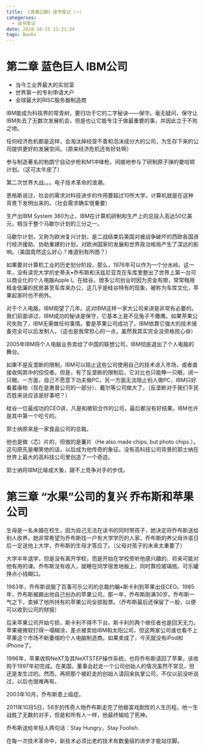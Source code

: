 ```yaml
---
title: 《浪潮之巅》读书笔记（一）
categories:
  - 读书笔记
date: 2018-10-15 11:31:24
tags: Books
---
```


# 第二章 蓝色巨人 IBM公司

- 当今工业界最大的实验室
- 世界第一的专利申请大户
- 全球最大的RISC服务器制造商

IBM能成为科技界的常青树，要归功于它的二字秘诀——保守。毫无疑问，保守让IBM失去了无数次发展机会，但是也让它能专注于做最重要的事，并因此立于不败之地。

任何经济危机都是这样，会淘汰掉经营不善和泡沫成分大的公司，为生存下来的公司提供更好的发展空间。（原来经济危机还有好处啊）

参与制造著名的勃朗宁自动步枪和M1冲锋枪，间接地参与了研制原子弹的曼哈顿计划。（这可太牛皮了）

第二次世界大战。。。电子技术革命的浪潮。

恩格斯说过，社会的需求对科技进步的作用要超过10所大学。计算机就是在这种背景下发明出来的。（社会需求确实很重要）

生产出IBM System 360为止，IBM在计算机研制和生产上的总投入高达50亿美元，相当于整个马歇尔计划的三分之一。

马歇尔计划，又称为欧洲复兴计划，是二战结束后美国对被战争破坏的西欧各国进行经济援助、协助重建的计划，对欧洲国家的发展和世界政治格局产生了深远的影响。（美国竟然这么好心？难道别有所图？）

如果要对计算机工业的历史划分阶段，那么，1976年可以作为一个分水岭。这一年，没有读完大学的史蒂夫•乔布斯和沃兹尼亚克在车库里整出了世界上第一台可以商业化的个人电脑Apple I。在硅谷，很多公司创业时因为资金有限，常常租用租金低廉的民房甚至车库来办公，这几乎是硅谷特有的现象，被称为车库文化，苹果起家时也不例外。

对于个人电脑，IBM观望了几年。这对IBM这样一家大公司来讲是非常有必要的。我们前面讲过，IBM成功的秘诀是保守，它基本上是不见兔子不撒鹰。如果苹果公司失败了，IBM无需做任何事情。要是苹果公司成功了，IBM依靠它强大的技术储备完全可以后发制人。（这也是我常担心的一点，虽然我其实完全没资格担心😅）

2005年IBM将个人电脑业务卖给了中国的联想公司，IBM彻底退出了个人电脑的舞台。

如果不是反垄断的限制，IBM可以阻止这些公司使用自己的技术进入市场，或者直接收购其中的佼佼者。但是，有了反垄断的限制后，它对比也只能睁一只眼，闭一只眼。一方面，自己不愿意下功夫做PC，另一方面无法阻止别人做PC，IBM只好看着康柏（现在是惠普公司的一部分）、戴尔等公司做大了。（反垄断对于我们平民百姓来说应该是好事吧？）

硅谷一位最成功的CEO讲，凡是和微软合作的公司，最后都没有好结果。IBM也许是其中第一个吃亏的。

郭士纳原来是一家食品公司的总裁。

他也是做（芯）片的，但做的是薯片（He also made chips, but photo chips.）。这句原先是嘲笑他的话，以后成为他传奇的象征。没有高科技公司背景的郭士纳在世界上最大的高科技公司里创造了一个奇迹。

郭士纳将IBM比喻成大象，跟不上竞争对手的步伐。

# 第三章 “水果”公司的复兴 乔布斯和苹果公司

生母是一名未婚在校生，因为自己无法在读书的同时带孩子，她决定将乔布斯送给别人收养。她非常希望为乔布斯找一户有大学学历的人家。乔布斯的养父母许诺日后一定送他上大学，乔布斯的生母才答应了。（父母对孩子的未来太重要了）

大学半年退学，但是没有离开学校，而是开始在学校旁听他感兴趣的、将来可能对他有用的课。乔布斯没有收入，就睡在同学宿舍地板上，同时靠捡玻璃瓶、可乐罐挣点小钱糊口。

1983年，乔布斯说服了百事可乐公司的总裁约翰•斯卡利到苹果出任CEO。1985年，乔布斯被踢出他自己创办的苹果公司，那一年，乔布斯刚满30岁。乔布斯一气之下，卖掉了他所持有的苹果公司全部股票。（乔布斯最后还保留了一股，以便可以收到公司的财报）

后来苹果公司开始亏损，斯卡利不得不下台。斯卡利的两个继任者也是回天无力。苹果被微软打得一塌糊涂，差点被卖给IBM和太阳公司，但这两家公司谁也看不上苹果这个市场不断萎缩的个人电脑制造商。如果卖成了，今天就没有iPod和iPhone了。

1996年，苹果收购NeXT及其NeXTSTEP操作系统，也将乔布斯请回了苹果，该收购于1997年初完成。在美国，董事会赶走一个公司创始人的情况虽然不常见，但还是发生过的。然而，再把那个被赶走的创始人请回来执掌公司，不仅以前没听说过，以后也很难再有。

2003年10月，乔布斯患上癌症。

2011年10月5日，56岁的传奇人物乔布斯走完了他极富戏剧性的人生历程。他一生战胜了无数的对手，但是和所有人一样，他最终输给了死神。

乔布斯送给年轻人两句话：Stay Hungry，Stay Foolish.

在每一次技术革命中，新技术必须比老的技术有数量级的进步才能站住脚。